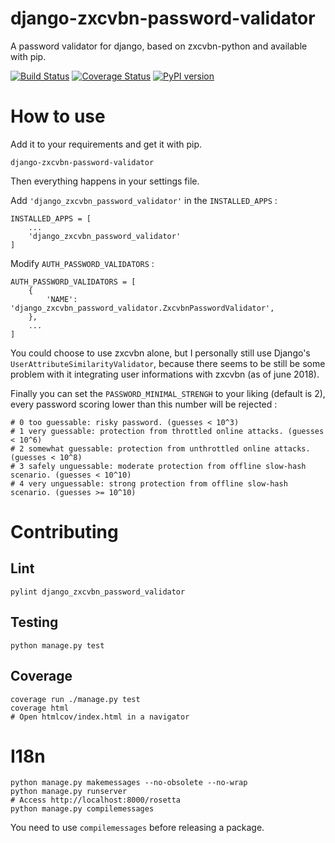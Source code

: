 # django-zxcvbn-password-validator

A password validator for django, based on zxcvbn-python and available with pip.

[![Build Status](https://travis-ci.org/Pierre-Sassoulas/django-zxcvbn-password-validator.svg?branch=master)](https://travis-ci.org/Pierre-Sassoulas/django-zxcvbn-password-validator)
[![Coverage Status](https://coveralls.io/repos/github/Pierre-Sassoulas/django-zxcvbn-password-validator/badge.svg?branch=master)](https://coveralls.io/github/Pierre-Sassoulas/django-zxcvbn-password-validator?branch=master)
[![PyPI version](https://badge.fury.io/py/django-zxcvbn-password-validator.svg)](https://badge.fury.io/py/django-zxcvbn-password-validator)

# How to use

Add it to your requirements and get it with pip.

	django-zxcvbn-password-validator

Then everything happens in your settings file.

Add `'django_zxcvbn_password_validator'` in the `INSTALLED_APPS` :

	INSTALLED_APPS = [
		...
		'django_zxcvbn_password_validator'
	]

Modify `AUTH_PASSWORD_VALIDATORS` :

	AUTH_PASSWORD_VALIDATORS = [
		{
			'NAME': 'django_zxcvbn_password_validator.ZxcvbnPasswordValidator',
		},
		...
	]

You could choose to use zxcvbn alone, but I personally still use Django's `UserAttributeSimilarityValidator`,
because there seems to be still be some problem with it integrating user informations with zxcvbn (as of june 2018).

Finally you can set the `PASSWORD_MINIMAL_STRENGH` to your liking (default is 2),
every password scoring lower than this number will be rejected :

	# 0 too guessable: risky password. (guesses < 10^3)
	# 1 very guessable: protection from throttled online attacks. (guesses < 10^6)
	# 2 somewhat guessable: protection from unthrottled online attacks. (guesses < 10^8)
	# 3 safely unguessable: moderate protection from offline slow-hash scenario. (guesses < 10^10)
	# 4 very unguessable: strong protection from offline slow-hash scenario. (guesses >= 10^10)

# Contributing

## Lint

	pylint django_zxcvbn_password_validator

## Testing

	python manage.py test

## Coverage

	coverage run ./manage.py test
	coverage html
	# Open htmlcov/index.html in a navigator

# I18n

````
python manage.py makemessages --no-obsolete --no-wrap
python manage.py runserver
# Access http://localhost:8000/rosetta
python manage.py compilemessages
````

You need to use `compilemessages` before releasing a package.
